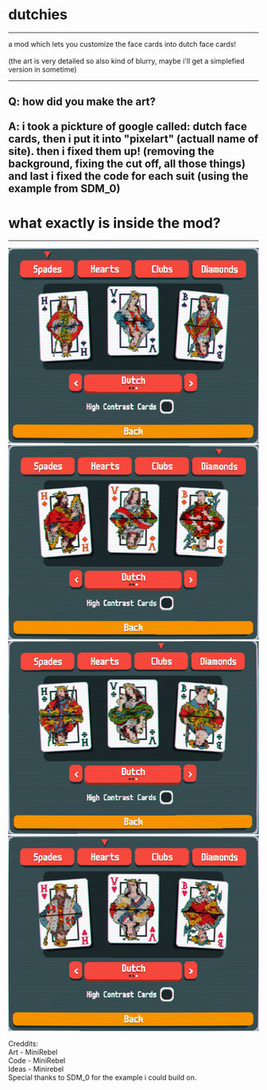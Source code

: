 # dutchies
----------
a mod which lets you customize the face cards into dutch face cards!<br>
<br>
(the art is very detailed so also kind of blurry, maybe i'll get a simplefied version in sometime)

-----
Q: how did you make the art? <br>
<br>
A: i took a pickture of google called: dutch face cards, then i put it into "pixelart" (actuall name of site).
then i fixed them up! (removing the background, fixing the cut off, all those things)
and last i fixed the code for each suit (using the example from SDM_0)
----
# what exactly is inside the mod?
----
![Alt text](photo's/spades.png) <br>
![Diamonds](photo's/diamond.png) <br>
![Clubs](photo's/clubs.png) <br>
![Hearts](photo's/hearts.png) <br>

Creddits:<br>
Art - MiniRebel <br>
Code - MiniRebel <br>
Ideas - Minirebel<br>
Special thanks to SDM_0 for the example i could build on.<br>
